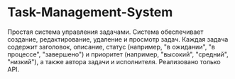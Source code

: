 # Task-Management-System
Простая система управления задачами. Система обеспечивает создание, редактирование, удаление и просмотр задач. Каждая задача содержит заголовок, описание, статус (например, "в ожидании", "в процессе", "завершено") и приоритет (например, "высокий", "средний", "низкий"), а также автора задачи и исполнителя. Реализовано только API.
